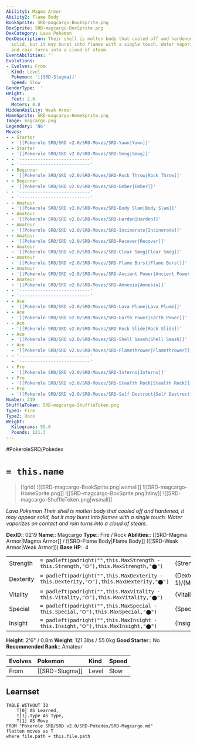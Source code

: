 ```yaml
---
Ability1: Magma Armor
Ability2: Flame Body
BookSprite: SRD-magcargo-BookSprite.png
BoxSprite: SRD-magcargo-BoxSprite.png
DexCategory: Lava Pokemon
DexDescription: Their shell is molten body that cooled off and hardened, it may appear
  solid, but it may burst into flames with a single touch. Water vaporizes on contact
  and rain turns into a cloud of steam.
EventAbilities: ''
Evolutions:
- Evolves: From
  Kind: Level
  Pokemon: '[[SRD-Slugma]]'
  Speed: Slow
GenderType: ''
Height:
  Feet: 2.6
  Meters: 0.8
HiddenAbility: Weak Armor
HomeSprite: SRD-magcargo-HomeSprite.png
Image: magcargo.png
Legendary: 'No'
Moves:
- - Starter
  - '[[Pokerole SRD/SRD v2.0/SRD-Moves/SRD-Yawn|Yawn]]'
- - Starter
  - '[[Pokerole SRD/SRD v2.0/SRD-Moves/SRD-Smog|Smog]]'
- - '---------------------------'
  - '---------------------------'
- - Beginner
  - '[[Pokerole SRD/SRD v2.0/SRD-Moves/SRD-Rock Throw|Rock Throw]]'
- - Beginner
  - '[[Pokerole SRD/SRD v2.0/SRD-Moves/SRD-Ember|Ember]]'
- - '---------------------------'
  - '---------------------------'
- - Amateur
  - '[[Pokerole SRD/SRD v2.0/SRD-Moves/SRD-Body Slam|Body Slam]]'
- - Amateur
  - '[[Pokerole SRD/SRD v2.0/SRD-Moves/SRD-Harden|Harden]]'
- - Amateur
  - '[[Pokerole SRD/SRD v2.0/SRD-Moves/SRD-Incinerate|Incinerate]]'
- - Amateur
  - '[[Pokerole SRD/SRD v2.0/SRD-Moves/SRD-Recover|Recover]]'
- - Amateur
  - '[[Pokerole SRD/SRD v2.0/SRD-Moves/SRD-Clear Smog|Clear Smog]]'
- - Amateur
  - '[[Pokerole SRD/SRD v2.0/SRD-Moves/SRD-Flame Burst|Flame Burst]]'
- - Amateur
  - '[[Pokerole SRD/SRD v2.0/SRD-Moves/SRD-Ancient Power|Ancient Power]]'
- - Amateur
  - '[[Pokerole SRD/SRD v2.0/SRD-Moves/SRD-Amnesia|Amnesia]]'
- - '---------------------------'
  - '---------------------------'
- - Ace
  - '[[Pokerole SRD/SRD v2.0/SRD-Moves/SRD-Lava Plume|Lava Plume]]'
- - Ace
  - '[[Pokerole SRD/SRD v2.0/SRD-Moves/SRD-Earth Power|Earth Power]]'
- - Ace
  - '[[Pokerole SRD/SRD v2.0/SRD-Moves/SRD-Rock Slide|Rock Slide]]'
- - Ace
  - '[[Pokerole SRD/SRD v2.0/SRD-Moves/SRD-Shell Smash|Shell Smash]]'
- - Ace
  - '[[Pokerole SRD/SRD v2.0/SRD-Moves/SRD-Flamethrower|Flamethrower]]'
- - '---------------------------'
  - '---------------------------'
- - Pro
  - '[[Pokerole SRD/SRD v2.0/SRD-Moves/SRD-Inferno|Inferno]]'
- - Pro
  - '[[Pokerole SRD/SRD v2.0/SRD-Moves/SRD-Stealth Rock|Stealth Rock]]'
- - Pro
  - '[[Pokerole SRD/SRD v2.0/SRD-Moves/SRD-Self Destruct|Self Destruct]]'
Number: 219
ShuffleToken: SRD-magcargo-ShuffleToken.png
Type1: Fire
Type2: Rock
Weight:
  Kilograms: 55.0
  Pounds: 121.3
---
```


#PokeroleSRD/Pokedex

# `= this.name`

> [!grid]
> ![[SRD-magcargo-BookSprite.png|wsmall]]
> ![[SRD-magcargo-HomeSprite.png]]
> ![[SRD-magcargo-BoxSprite.png|htiny]]
> ![[SRD-magcargo-ShuffleToken.png|wsmall]]


*Lava Pokemon*
*Their shell is molten body that cooled off and hardened, it may appear solid, but it may burst into flames with a single touch. Water vaporizes on contact and rain turns into a cloud of steam.*

**DexID**:: 0219
**Name**:: Magcargo
**Type**:: Fire / Rock
**Abilities**:: [[SRD-Magma Armor|Magma Armor]] / [[SRD-Flame Body|Flame Body]] ([[SRD-Weak Armor|Weak Armor]])
**Base HP**:: 4

|           |                                                                                        |                                          |
| --------- | -------------------------------------------------------------------------------------- | ---------------------------------------- |
| Strength  | `= padleft(padright("",this.MaxStrength - this.Strength,"⭘"),this.MaxStrength,"⬤")`    | (Strength::2)/(MaxStrength::4)   |
| Dexterity | `= padleft(padright("",this.MaxDexterity - this.Dexterity,"⭘"),this.MaxDexterity,"⬤")` | (Dexterity:: 1)/(MaxDexterity::3) |
| Vitality  | `= padleft(padright("",this.MaxVitality - this.Vitality,"⭘"),this.MaxVitality,"⬤")`    | (Vitality::3)/(MaxVitality::7)   |
| Special   | `= padleft(padright("",this.MaxSpecial - this.Special,"⭘"),this.MaxSpecial,"⬤")`       | (Special::2)/(MaxSpecial::5)     |
| Insight   | `= padleft(padright("",this.MaxInsight - this.Insight,"⭘"),this.MaxInsight,"⬤")`       | (Insight::2)/(MaxInsight::5)     |

**Height**: 2'6" / 0.8m
**Weight**: 121.3lbs / 55.0kg
**Good Starter**:: No
**Recommended Rank**:: Amateur

| Evolves   | Pokemon        | Kind   | Speed   |
|:----------|:---------------|:-------|:--------|
| From      | [[SRD-Slugma]] | Level  | Slow    |

## Learnset

```dataview
TABLE WITHOUT ID
    T[0] AS Learned,
    T[1].Type AS Type,
    T[1] AS Move
FROM "Pokerole SRD/SRD v2.0/SRD-Pokedex/SRD-Magcargo.md"
flatten moves as T
where file.path = this.file.path
```
